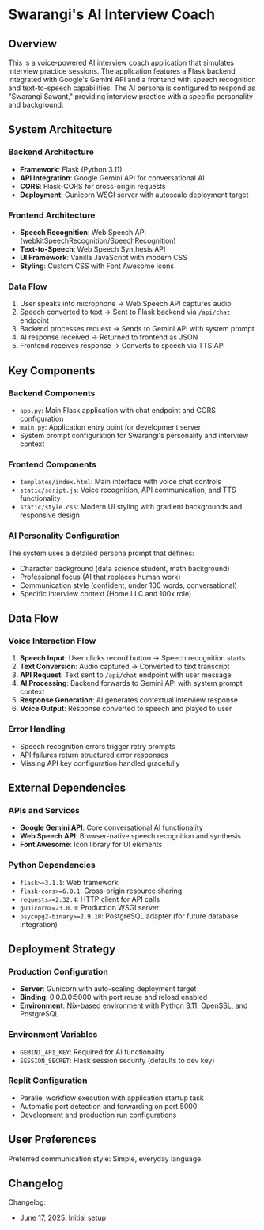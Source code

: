 # Swarangi's AI Interview Coach

## Overview

This is a voice-powered AI interview coach application that simulates interview practice sessions. The application features a Flask backend integrated with Google's Gemini API and a frontend with speech recognition and text-to-speech capabilities. The AI persona is configured to respond as "Swarangi Sawant," providing interview practice with a specific personality and background.

## System Architecture

### Backend Architecture
- **Framework**: Flask (Python 3.11)
- **API Integration**: Google Gemini API for conversational AI
- **CORS**: Flask-CORS for cross-origin requests
- **Deployment**: Gunicorn WSGI server with autoscale deployment target

### Frontend Architecture
- **Speech Recognition**: Web Speech API (webkitSpeechRecognition/SpeechRecognition)
- **Text-to-Speech**: Web Speech Synthesis API
- **UI Framework**: Vanilla JavaScript with modern CSS
- **Styling**: Custom CSS with Font Awesome icons

### Data Flow
1. User speaks into microphone → Web Speech API captures audio
2. Speech converted to text → Sent to Flask backend via `/api/chat` endpoint
3. Backend processes request → Sends to Gemini API with system prompt
4. AI response received → Returned to frontend as JSON
5. Frontend receives response → Converts to speech via TTS API

## Key Components

### Backend Components
- `app.py`: Main Flask application with chat endpoint and CORS configuration
- `main.py`: Application entry point for development server
- System prompt configuration for Swarangi's personality and interview context

### Frontend Components
- `templates/index.html`: Main interface with voice chat controls
- `static/script.js`: Voice recognition, API communication, and TTS functionality
- `static/style.css`: Modern UI styling with gradient backgrounds and responsive design

### AI Personality Configuration
The system uses a detailed persona prompt that defines:
- Character background (data science student, math background)
- Professional focus (AI that replaces human work)
- Communication style (confident, under 100 words, conversational)
- Specific interview context (Home.LLC and 100x role)

## Data Flow

### Voice Interaction Flow
1. **Speech Input**: User clicks record button → Speech recognition starts
2. **Text Conversion**: Audio captured → Converted to text transcript
3. **API Request**: Text sent to `/api/chat` endpoint with user message
4. **AI Processing**: Backend forwards to Gemini API with system prompt context
5. **Response Generation**: AI generates contextual interview response
6. **Voice Output**: Response converted to speech and played to user

### Error Handling
- Speech recognition errors trigger retry prompts
- API failures return structured error responses
- Missing API key configuration handled gracefully

## External Dependencies

### APIs and Services
- **Google Gemini API**: Core conversational AI functionality
- **Web Speech API**: Browser-native speech recognition and synthesis
- **Font Awesome**: Icon library for UI elements

### Python Dependencies
- `flask>=3.1.1`: Web framework
- `flask-cors>=6.0.1`: Cross-origin resource sharing
- `requests>=2.32.4`: HTTP client for API calls
- `gunicorn>=23.0.0`: Production WSGI server
- `psycopg2-binary>=2.9.10`: PostgreSQL adapter (for future database integration)

## Deployment Strategy

### Production Configuration
- **Server**: Gunicorn with auto-scaling deployment target
- **Binding**: 0.0.0.0:5000 with port reuse and reload enabled
- **Environment**: Nix-based environment with Python 3.11, OpenSSL, and PostgreSQL

### Environment Variables
- `GEMINI_API_KEY`: Required for AI functionality
- `SESSION_SECRET`: Flask session security (defaults to dev key)

### Replit Configuration
- Parallel workflow execution with application startup task
- Automatic port detection and forwarding on port 5000
- Development and production run configurations

## User Preferences

Preferred communication style: Simple, everyday language.

## Changelog

Changelog:
- June 17, 2025. Initial setup